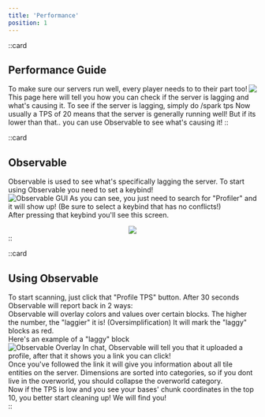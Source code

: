 ```yaml
---
title: 'Performance'
position: 1
---
```

::card

## Performance Guide
<img style="float: right;" src="/img/docs/performance/tps-view.png">
To make sure our servers run well, every player needs to to their part too!  
This page here will tell you how you can check if the server is lagging and what's causing it.  
To see if the server is lagging, simply do /spark tps  
Now usually a TPS of 20 means that the server is generally running well!  
But if its lower than that..  you can use Observable to see what's causing it!  
::



::card
## Observable
Observable is used to see what's specifically lagging the server. To start using Observable you need to set a keybind!  
![Observable GUI](/img/docs/performance/observable-keybind.png "Fancy")
As you can see, you just need to search for "Profiler" and it will show up! (Be sure to select a keybind that has no conflicts!)  
After pressing that keybind you'll see this screen.  
<div style="text-align: center;">
<img style="display: inline-block;" src="/img/docs/performance/observable-gui.png">
</div>
::

::card
## Using Observable
To start scanning, just click that "Profile TPS" button. After 30 seconds Observable will report back in 2 ways:  
Observable will overlay colors and values over certain blocks. The higher the number, the "laggier" it is! (Oversimplification) It will mark the "laggy" blocks as red.  
Here's an example of a "laggy" block  
![Observable Overlay](/img/docs/performance/observable-overlay.png "Its not that bad")
In chat, Observable will tell you that it uploaded a profile, after that it shows you a link you can click!  
Once you've followed the link it will give you information about all tile entities on the server. Dimensions are sorted into categories, so if you dont live in the overworld, you should collapse the overworld category.  
Now if the TPS is low and you see your bases' chunk coordinates in the top 10, you better start cleaning up! We will find you!  
::


